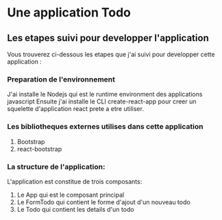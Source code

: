# Une application Todo 

## Les etapes suivi pour developper l'application

Vous trouverez ci-dessous les etapes que j'ai suivi pour developper cette application :

### Preparation de l'environnement

J'ai installe le Nodejs qui est le runtime environment des applications javascript
Ensuite j'ai installe le CLI create-react-app pour creer un squelette d'application react prete a etre utiliser.

### Les bibliotheques externes utilises dans cette application

1. Bootstrap
2. react-bootstrap

### La structure de l'application:

L'application est constitue de trois composants:
1. Le App qui est le composant principal
2. Le FormTodo qui contient le forme d'ajout d'un nouveau todo
3. Le Todo qui contient les details d'un todo

